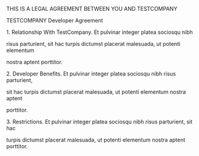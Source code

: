 THIS IS A LEGAL AGREEMENT BETWEEN YOU AND TESTCOMPANY

TESTCOMPANY Developer Agreement



1\. Relationship With TestCompany. Et pulvinar integer platea sociosqu nibh

risus parturient, sit hac turpis dictumst placerat malesuada, ut potenti elementum

nostra aptent porttitor.



2\. Developer Benefits. Et pulvinar integer platea sociosqu nibh risus parturient,

sit hac turpis dictumst placerat malesuada, ut potenti elementum nostra aptent

porttitor.



3\. Restrictions. Et pulvinar integer platea sociosqu nibh risus parturient, sit hac

turpis dictumst placerat malesuada, ut potenti elementum nostra aptent porttitor.